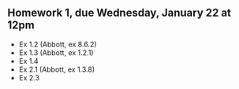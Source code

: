 ## Homework 1, due Wednesday, January 22 at 12pm

* Ex 1.2 (Abbott, ex 8.6.2)
* Ex 1.3 (Abbott, ex 1.2.1)
* Ex 1.4
* Ex 2.1 (Abbott, ex 1.3.8)
* Ex 2.3

